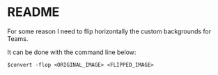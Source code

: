 # README

For some reason I need to flip horizontally the custom backgrounds for Teams.

It can be done with the command line below:

```
$convert -flop <ORIGINAL_IMAGE> <FLIPPED_IMAGE>
```
